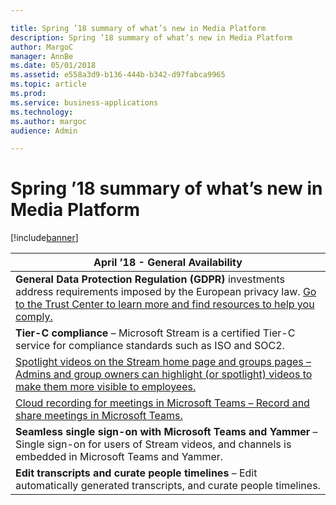 ```yaml
---

title: Spring ’18 summary of what’s new in Media Platform
description: Spring ’18 summary of what’s new in Media Platform
author: MargoC
manager: AnnBe
ms.date: 05/01/2018
ms.assetid: e558a3d9-b136-444b-b342-d97fabca9965
ms.topic: article
ms.prod: 
ms.service: business-applications
ms.technology: 
ms.author: margoc
audience: Admin

---
```


# Spring ’18 summary of what’s new in Media Platform

[!include[banner](../../../includes/banner.md)]


| April ’18 - General Availability                                                                                                                                                                                                                                                                  |
|---------------------------------------------------------------------------------------------------------------------------------------------------------------------------------------------------------------------------------------------------------------------------------------------------|
| **General Data Protection Regulation (GDPR)** investments address requirements imposed by the European privacy law. [Go to the Trust Center to learn more and find resources to help you comply.](https://www.microsoft.com/en-us/TrustCenter/Privacy/gdpr/default.aspx)  |
| **Tier-C compliance** – Microsoft Stream is a certified Tier-C service for compliance standards such as ISO and SOC2.                                                                                                                                                                             |
| [Spotlight videos on the Stream home page and groups pages – Admins and group owners can highlight (or spotlight) videos to make them more visible to employees.](#_Spotlight_videos)                                                                                                             |
| [Cloud recording for meetings in Microsoft Teams – Record and share meetings in Microsoft Teams.](#_Cloud_recording_for)                                                                                                                                                                          |
| **Seamless single sign-on with Microsoft Teams and Yammer** – Single sign-on for users of Stream videos, and channels is embedded in Microsoft Teams and Yammer.                                                                                                                                  |
| **Edit transcripts and curate people timelines** – Edit automatically generated transcripts, and curate people timelines.                                                                                                                                                                         |

